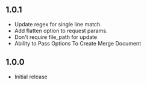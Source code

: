 ## 1.0.1

* Update regex for single line match.
* Add flatten option to request params.
* Don't require file_path for update
* Ability to Pass Options To Create Merge Document

## 1.0.0

* Initial release